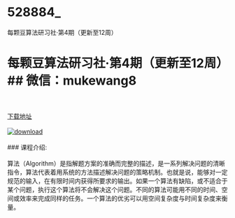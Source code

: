 # 528884_
每颗豆算法研习社·第4期（更新至12周）
# 每颗豆算法研习社·第4期（更新至12周）## 微信：mukewang8
<br/></br>[下载地址](http://www.36tz.cn/article/528884 "下载地址")
<br/></br>[![download](http://36tz.cn/muke_img/2019_11_11111-1-300x140.jpg "下载地址")](http://www.36tz.cn/article/528884 "下载地址")
<br/></br>### 课程介绍:<br/></br>算法（Algorithm）是指解题方案的准确而完整的描述，是一系列解决问题的清晰指令，算法代表着用系统的方法描述解决问题的策略机制。也就是说，能够对一定规范的输入，在有限时间内获得所要求的输出。如果一个算法有缺陷，或不适合于某个问题，执行这个算法将不会解决这个问题。不同的算法可能用不同的时间、空间或效率来完成同样的任务。一个算法的优劣可以用空间复杂度与时间复杂度来衡量。


 
